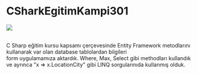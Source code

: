 # CSharkEgitimKampi301
<img src="https://github.com/user-attachments/assets/2dec9fd8-57ff-45e1-acf7-259c09a1422c"> <br/><br/>
<p>
  C Sharp eğitim kursu kapsamı çerçevesinde Entity Framework metodlarını kullanarak var olan database tablolardan bilgileri <br/>
  form uygulamamıza aktardık. Where, Max, Select gibi methodları kullandık ve ayrınca "x => x.LocationCity" gibi LINQ sorgularınıda kullanmış olduk.
</p>
